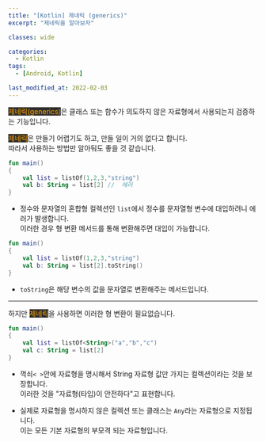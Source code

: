 ```yaml
---
title: "[Kotlin] 제네릭 (generics)"
excerpt: "제네릭을 알아보자"

classes: wide

categories:
  - Kotlin
tags:
  - [Android, Kotlin]

last_modified_at: 2022-02-03
---
```


<mark style="background-color: #2e2e2e; color: orange;">제네릭(generics)</mark>은 클래스 또는 함수가 의도하지 않은 자료형에서 사용되는지 검증하는 기능입니다.

<mark style="background-color: #2e2e2e; color: orange;">제네릭</mark>은 만들기 어렵기도 하고, 만들 일이 거의 없다고 합니다.   
따라서 사용하는 방법만 알아둬도 좋을 것 같습니다.

```kotlin
fun main()
{
	val list = listOf(1,2,3,"string")
	val b: String = list[2]	//	에러
}
```

* 정수와 문자열의 혼합형 컬렉션인 `list`에서 정수를 문자열형 변수에 대입하려니 에러가 발생합니다.   
이러한 경우 형 변환 메서드를 통해 변환해주면 대입이 가능합니다.

```kotlin
fun main() 
{
	val list = listOf(1,2,3,"string")
	val b: String = list[2].toString()
}
```

* `toString`은 해당 변수의 값을 문자열로 변환해주는 메서드입니다.

___

하지만 <mark style="background-color: #2e2e2e; color: orange;">제네릭</mark>을 사용하면 이러한 형 변환이 필요없습니다.

```kotlin
fun main()
{
	val list = listOf<String>("a","b","c")
	val c: String = list[2]
}
```

* 꺽쇠`< >`안에 자료형을 명시해서 String 자료형 값만 가지는 컬렉션이라는 것을 보장합니다.   
이러한 것을 "자료형(타입)이 안전하다"고 표현합니다.

* 실제로 자료형을 명시하지 않은 컬렉션 또는 클래스는 `Any`라는 자료형으로 지정됩니다.   
이는 모든 기본 자료형의 부모격 되는 자료형입니다.